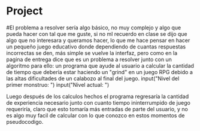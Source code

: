 # Project
#El problema a resolver sería algo básico, no muy complejo y algo que pueda hacer con tal que me guste, si no ml recuerdo en clase se dijo que algo que no interesara y queramos hacer, lo que me hace pensar en hacer un pequeño juego educativo donde dependiendo de cuantas respuestas incorrectas se den, más simple  se vuelve la interfaz, pero como en la pagina de entrega dice que es un problema a resolver junto con un algoritmo para ello: un programa que ayude al usuario a calcular la cantidad de tiempo que debería estar haciendo un "grind" en un juego RPG debido a las altas dificultades de un calabozo al final del juego.
input("Nivel del primer monstruo: ")
input("Nivel actual: ")

Luego después de los calculos hechos el programa regresaría la cantidad de experiencia necesario junto con cuanto tiempo ininterrumpido de juego requeriría, claro que esto tomaría más entradas de parte del usuario, y no es algo muy facil de calcular con lo que conozco en estos momentos de pseudocodigo.
